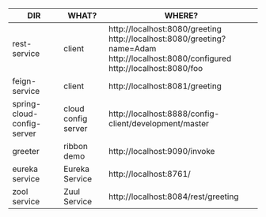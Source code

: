 | DIR | WHAT? | WHERE? |
| ------------ | ------ | ------------------------------------------------------------------------------------------------------------------ |
| rest-service | client | http://localhost:8080/greeting<br/>http://localhost:8080/greeting?name=Adam<br/>http://localhost:8080/configured<br/>http://localhost:8080/foo |
| feign-service | client | http://localhost:8081/greeting |
| spring-cloud-config-server | cloud config server | http://localhost:8888/config-client/development/master |
| greeter | ribbon demo  | http://localhost:9090/invoke |
| eureka service | Eureka Service | http://localhost:8761/ |
| zool service | Zuul Service | http://localhost:8084/rest/greeting |





